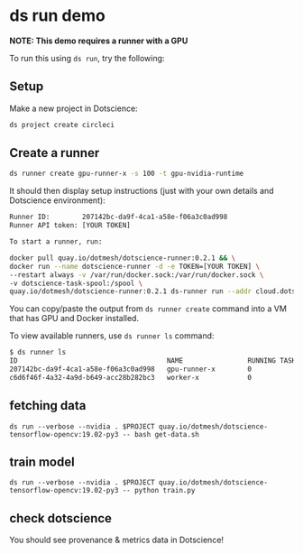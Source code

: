 # ds run demo

**NOTE: This demo requires a runner with a GPU**

To run this using `ds run`, try the following:

## Setup

Make a new project in Dotscience:

```bash
ds project create circleci
```

## Create a runner

```bash
ds runner create gpu-runner-x -s 100 -t gpu-nvidia-runtime
```

It should then display setup instructions (just with your own details and Dotscience environment):

```bash
Runner ID:        207142bc-da9f-4ca1-a58e-f06a3c0ad998
Runner API token: [YOUR TOKEN]

To start a runner, run:

docker pull quay.io/dotmesh/dotscience-runner:0.2.1 && \
docker run --name dotscience-runner -d -e TOKEN=[YOUR TOKEN] \
--restart always -v /var/run/docker.sock:/var/run/docker.sock \
-v dotscience-task-spool:/spool \
quay.io/dotmesh/dotscience-runner:0.2.1 ds-runner run --addr cloud.dotscience.net:8800 
```

You can copy/paste the output from `ds runner create` command into a VM that has GPU and Docker installed.

To view available runners, use `ds runner ls` command:

```bash
$ ds runner ls
ID                                     NAME                RUNNING TASKS       STATUS              TYPE                 AGE
207142bc-da9f-4ca1-a58e-f06a3c0ad998   gpu-runner-x        0                   offline             gpu-nvidia-runtime   13 minutes
c6d6f46f-4a32-4a9d-b649-acc28b282bc3   worker-x            0                   online              CPU                  About an hour
```

<!-- ## upload signnames.csv

Using the Dotscience web UI, drag and drop the signnames.csv file from the root of this repo into the project resources in Dotscience. -->

## fetching data

```
ds run --verbose --nvidia . $PROJECT quay.io/dotmesh/dotscience-tensorflow-opencv:19.02-py3 -- bash get-data.sh
```

## train model

```
ds run --verbose --nvidia . $PROJECT quay.io/dotmesh/dotscience-tensorflow-opencv:19.02-py3 -- python train.py
```

## check dotscience

You should see provenance & metrics data in Dotscience!
